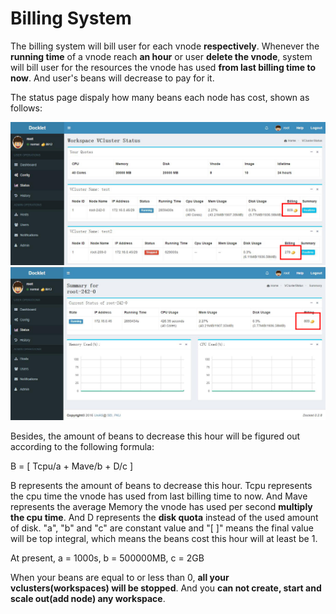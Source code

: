 # Billing System #

The billing system will bill user for each vnode **respectively**.
Whenever the **running time** of a vnode reach **an hour** or user **delete the vnode**, system will bill 
user for the resources the vnode has used **from last billing time to now**.
And user's beans will decrease to pay for it. 

The status page dispaly how many beans each node has cost, shown as follows:

<img src='../images/statusbeans.jpg'>

<img src='../images/realtimebeans.jpg'>

Besides, the amount of beans to decrease this hour will be figured out according to the following formula:

 B = [ Tcpu/a + Mave/b + D/c ]

B represents the amount of beans to decrease this hour. Tcpu represents the cpu time the vnode has used 
from last billing time to now. And Mave represents the average Memory the vnode has used per second **multiply 
the cpu time**. And D represents the **disk quota** instead of the used amount of disk. "a", "b" and "c" are 
constant value and "[ ]" means the final value will be top integral, which means the beans cost this hour 
will at least be 1.

At present, a = 1000s, b = 500000MB, c = 2GB

When your beans are equal to or less than 0, **all your vclusters(workspaces) will be stopped**.
And you **can not create, start and scale out(add node) any workspace**.
